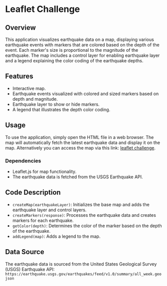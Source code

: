 # Leaflet Challenge

## Overview

This application visualizes earthquake data on a map, displaying various earthquake events with markers that are colored based on the depth of the event. Each marker's size is proportional to the magnitude of the earthquake. The map includes a control layer for enabling earthquake layer and a legend explaining the color coding of the earthquake depths.

## Features

- Interactive map.
- Earthquake events visualized with colored and sized markers based on depth and magnitude.
- Earthquake layer to show or hide markers.
- A legend that illustrates the depth color coding.

## Usage

To use the application, simply open the HTML file in a web browser. The map will automatically fetch the latest earthquake data and display it on the map.
Alternatively you can access the map via this link: [leaflet challenge](https://icherniavskyi.github.io/leaflet-challenge/).

### Dependencies

- Leaflet.js for map functionality.
- The earthquake data is fetched from the USGS Earthquake API.

## Code Description

- `createMap(earthquakeLayer)`: Initializes the base map and adds the earthquake layer and control layers.
- `createMarkers(response)`: Processes the earthquake data and creates markers for each earthquake.
- `getColor(depth)`: Determines the color of the marker based on the depth of the earthquake.
- `addLegend(map)`: Adds a legend to the map.

## Data Source

The earthquake data is sourced from the United States Geological Survey (USGS) Earthquake API:
`https://earthquake.usgs.gov/earthquakes/feed/v1.0/summary/all_week.geojson`
